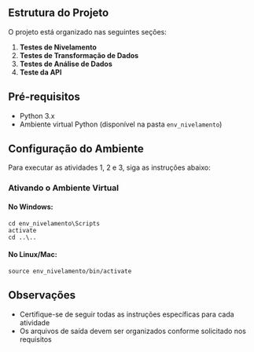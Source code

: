 ## Estrutura do Projeto

O projeto está organizado nas seguintes seções:

1. **Testes de Nivelamento**
2. **Testes de Transformação de Dados**
3. **Testes de Análise de Dados**
4. **Teste da API**

## Pré-requisitos

- Python 3.x
- Ambiente virtual Python (disponível na pasta `env_nivelamento`)

## Configuração do Ambiente

Para executar as atividades 1, 2 e 3, siga as instruções abaixo:

### Ativando o Ambiente Virtual

#### No Windows:
```
cd env_nivelamento\Scripts
activate
cd ..\..
```

#### No Linux/Mac:
```
source env_nivelamento/bin/activate
```

## Observações

- Certifique-se de seguir todas as instruções específicas para cada atividade
- Os arquivos de saída devem ser organizados conforme solicitado nos requisitos
